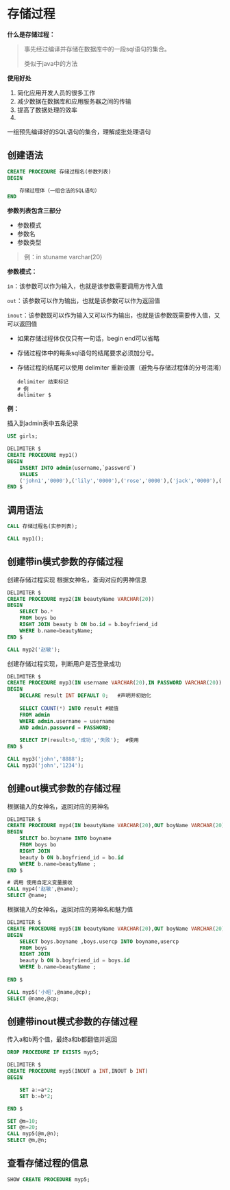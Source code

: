 # 存储过程

**什么是存储过程：**

> 事先经过编译并存储在数据库中的一段sql语句的集合。
>
> 类似于java中的方法



**使用好处**

1. 简化应用开发人员的很多工作
2. 减少数据在数据库和应用服务器之间的传输
3. 提高了数据处理的效率
4. 

一组预先编译好的SQL语句的集合，理解成批处理语句

## 创建语法

``` sql
CREATE PROCEDURE 存储过程名(参数列表)
BEGIN

	存储过程体（一组合法的SQL语句）
END
```



**参数列表包含三部分**

- 参数模式
- 参数名
- 参数类型

> 例：in stuname varchar(20)



**参数模式：**

`in`：该参数可以作为输入，也就是该参数需要调用方传入值

`out`：该参数可以作为输出，也就是该参数可以作为返回值

`inout`：该参数既可以作为输入又可以作为输出，也就是该参数既需要传入值，又可以返回值



- 如果存储过程体仅仅只有一句话，begin end可以省略

- 存储过程体中的每条sql语句的结尾要求必须加分号。

- 存储过程的结尾可以使用 delimiter 重新设置（避免与存储过程体的分号混淆）

  ```
  delimiter 结束标记
  # 例
  delimiter $
  ```

**例：**

插入到admin表中五条记录

``` sql
USE girls;

DELIMITER $
CREATE PROCEDURE myp1()
BEGIN
	INSERT INTO admin(username,`password`) 
	VALUES
	('john1','0000'),('lily','0000'),('rose','0000'),('jack','0000'),('tom','0000');
END $
```

## 调用语法

``` sql
CALL 存储过程名(实参列表);
```

``` sql
CALL myp1();
```



## 创建带in模式参数的存储过程

创建存储过程实现 根据女神名，查询对应的男神信息

``` sql
DELIMITER $
CREATE PROCEDURE myp2(IN beautyName VARCHAR(20))
BEGIN
	SELECT bo.*
	FROM boys bo
	RIGHT JOIN beauty b ON bo.id = b.boyfriend_id
	WHERE b.name=beautyName;
END $
```

``` sql
CALL myp2('赵敏');
```

创建存储过程实现，判断用户是否登录成功

``` sql
DELIMITER $
CREATE PROCEDURE myp3(IN username VARCHAR(20),IN PASSWORD VARCHAR(20))
BEGIN
	DECLARE result INT DEFAULT 0;	#声明并初始化
	
	SELECT COUNT(*) INTO result	#赋值
	FROM admin
	WHERE admin.username = username
	AND admin.password = PASSWORD;
	
	SELECT IF(result>0,'成功','失败');	#使用
END $
```



``` sql
CALL myp3('john','8888');
CALL myp3('john','1234');
```



## 创建out模式参数的存储过程

根据输入的女神名，返回对应的男神名

``` sql
DELIMITER $
CREATE PROCEDURE myp4(IN beautyName VARCHAR(20),OUT boyName VARCHAR(20))
BEGIN
	SELECT bo.boyname INTO boyname
	FROM boys bo
	RIGHT JOIN
	beauty b ON b.boyfriend_id = bo.id
	WHERE b.name=beautyName ;
END $
```

``` sql
# 调用 使用自定义变量接收
CALL myp4('赵敏',@name);
SELECT @name;
```

根据输入的女神名，返回对应的男神名和魅力值

``` sql
DELIMITER $
CREATE PROCEDURE myp5(IN beautyName VARCHAR(20),OUT boyName VARCHAR(20),OUT usercp INT) 
BEGIN
	SELECT boys.boyname ,boys.usercp INTO boyname,usercp
	FROM boys 
	RIGHT JOIN
	beauty b ON b.boyfriend_id = boys.id
	WHERE b.name=beautyName ;
	
END $
```

``` sql
CALL myp5('小昭',@name,@cp);
SELECT @name,@cp;
```



## 创建带inout模式参数的存储过程

传入a和b两个值，最终a和b都翻倍并返回

``` sql
DROP PROCEDURE IF EXISTS myp5;

DELIMITER $
CREATE PROCEDURE myp5(INOUT a INT,INOUT b INT)
BEGIN

	SET a:=a*2;
	SET b:=b*2;

END $
```

``` sql
SET @m=10;
SET @n=20;
CALL myp5(@m,@n);
SELECT @m,@n;
```



## 查看存储过程的信息

``` sql
SHOW CREATE PROCEDURE myp5;
```

